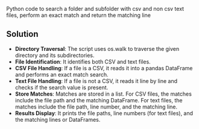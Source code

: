 Python code to search a folder and subfolder with csv and non csv text files, 
perform an exact match and return the matching line


Solution
---------
* **Directory Traversal**: The script uses os.walk to traverse the given directory and its subdirectories.
* **File Identification**: It identifies both CSV and text files.
* **CSV File Handling**: If a file is a CSV, it reads it into a pandas DataFrame and performs an exact match search.
* **Text File Handling**: If a file is not a CSV, it reads it line by line and checks if the search value is present.
* **Store Matches**: Matches are stored in a list. For CSV files, the matches include the file path and the matching DataFrame. For text files, the matches include the file path, line number, and the matching line.
* **Results Display**: It prints the file paths, line numbers (for text files), and the matching lines or DataFrames.